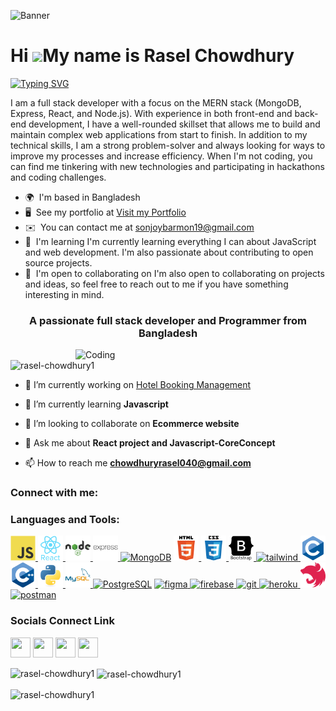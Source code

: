 ![Banner](https://res.cloudinary.com/superfolio/image/upload/v1620689979/68747470733a2f2f692e70696e696d672e636f6d2f6f726967696e616c732f63362f33332f63322f63363333633230656465383266306530636564376435373064626533613166332e676966_yjuh2s.gif)

Hi ![](https://user-images.githubusercontent.com/18350557/176309783-0785949b-9127-417c-8b55-ab5a4333674e.gif)My name is Rasel Chowdhury
=====================================================================================================================================

[![Typing SVG](https://readme-typing-svg.demolab.com?font=Roboto&weight=900&size=30&duration=3000&pause=1000&color=1DBF73&width=600&height=45&lines=Expert+with+Web+Developer;Expert+with+Front-end+Development;Expert+with+Back-end+Development;Expert+with+OpenAI;Expert+with+React+and+Next+js+CMS)](https://git.io/typing-svg)

I am a full stack developer with a focus on the MERN stack (MongoDB, Express, React, and Node.js). With experience in both front-end and back-end development, I have a well-rounded skillset that allows me to build and maintain complex web applications from start to finish. In addition to my technical skills, I am a strong problem-solver and always looking for ways to improve my processes and increase efficiency. When I'm not coding, you can find me tinkering with new technologies and participating in hackathons and coding challenges.

* 🌍  I'm based in Bangladesh
* 🖥️  See my portfolio at [Visit my Portfolio](http://pro-sonjoy.web.app/)
* ✉️  You can contact me at [sonjoybarmon19@gmail.com](mailto:sonjoybarmon19@gmail.com)
* 🧠  I'm learning I'm currently learning everything I can about JavaScript and web development. I'm also passionate about contributing to open source projects.
* 🤝  I'm open to collaborating on I'm also open to collaborating on projects and ideas, so feel free to reach out to me if you have something interesting in mind.


<h3 align="center">A passionate full stack developer and Programmer from Bangladesh</h3>
<img align="right" alt="Coding" width="400" src="https://encrypted-tbn0.gstatic.com/images?q=tbn:ANd9GcS0XlWQdSfXoVTBQGNvlnf060Nkxdp47TIMAQ&usqp=CAU">

<p align="left"> <img src="https://komarev.com/ghpvc/?username=rasel-chowdhury1&label=Profile%20views&color=0e75b6&style=flat" alt="rasel-chowdhury1" /> </p>


- 🔭 I’m currently working on [Hotel Booking Management](http://joyntuchy.pythonanywhere.com/)

- 🌱 I’m currently learning **Javascript**

- 👯 I’m looking to collaborate on **Ecommerce website**

- 💬 Ask me about **React project and Javascript-CoreConcept**

- 📫 How to reach me **chowdhuryrasel040@gmail.com**

<h3 align="left">Connect with me:</h3>
<p align="left">
</p>

<h3 align="left">Languages and Tools:</h3>
<p align="left"><a href="https://developer.mozilla.org/en-US/docs/Web/JavaScript" target="_blank" rel="noreferrer"> <img src="https://raw.githubusercontent.com/devicons/devicon/master/icons/javascript/javascript-original.svg" alt="javascript" width="40" height="40"/> </a> 
  <a href="https://reactjs.org/" target="_blank" rel="noreferrer"> <img src="https://raw.githubusercontent.com/devicons/devicon/master/icons/react/react-original-wordmark.svg" alt="react" width="40" height="40"/> </a><a href="https://nodejs.org" target="_blank" rel="noreferrer"> <img src="https://raw.githubusercontent.com/devicons/devicon/master/icons/nodejs/nodejs-original-wordmark.svg" alt="nodejs" width="40" height="40"/> </a>
<a href="https://expressjs.com" target="_blank" rel="noreferrer"> <img src="https://raw.githubusercontent.com/devicons/devicon/master/icons/express/express-original-wordmark.svg" alt="express" width="40" height="40"/> <a href="https://www.mongodb.com/" target="_blank" rel="noreferrer"><img src="https://raw.githubusercontent.com/danielcranney/readme-generator/main/public/icons/skills/mongodb-colored.svg" width="36" height="36" alt="MongoDB" /></a> <a href="https://www.w3.org/html/" target="_blank" rel="noreferrer"> <img src="https://raw.githubusercontent.com/devicons/devicon/master/icons/html5/html5-original-wordmark.svg" alt="html5" width="40" height="40"/> </a> <a href="https://www.w3schools.com/css/" target="_blank" rel="noreferrer"> <img src="https://raw.githubusercontent.com/devicons/devicon/master/icons/css3/css3-original-wordmark.svg" alt="css3" width="40" height="40"/> </a>  <a href="https://getbootstrap.com" target="_blank" rel="noreferrer"> <img src="https://raw.githubusercontent.com/devicons/devicon/master/icons/bootstrap/bootstrap-plain-wordmark.svg" alt="bootstrap" width="40" height="40"/> </a>   <a href="https://tailwindcss.com/" target="_blank" rel="noreferrer"> <img src="https://www.vectorlogo.zone/logos/tailwindcss/tailwindcss-icon.svg" alt="tailwind" width="40" height="40"/> </a> <a href="https://www.cprogramming.com/" target="_blank" rel="noreferrer"> <img src="https://raw.githubusercontent.com/devicons/devicon/master/icons/c/c-original.svg" alt="c" width="40" height="40"/> </a> <a href="https://www.w3schools.com/cpp/" target="_blank" rel="noreferrer"> <img src="https://raw.githubusercontent.com/devicons/devicon/master/icons/cplusplus/cplusplus-original.svg" alt="cplusplus" width="40" height="40"/> </a>  <a href="https://www.python.org" target="_blank" rel="noreferrer"> <img src="https://raw.githubusercontent.com/devicons/devicon/master/icons/python/python-original.svg" alt="python" width="40" height="40"/> </a>  <a href="https://www.mysql.com/" target="_blank" rel="noreferrer"> <img src="https://raw.githubusercontent.com/devicons/devicon/master/icons/mysql/mysql-original-wordmark.svg" alt="mysql" width="40" height="40"/> </a>  <a href="https://www.postgresql.org/" target="_blank" rel="noreferrer"><img src="https://raw.githubusercontent.com/danielcranney/readme-generator/main/public/icons/skills/postgresql-colored.svg" width="36" height="36" alt="PostgreSQL" /></a> <a href="https://www.figma.com/" target="_blank" rel="noreferrer"> <img src="https://www.vectorlogo.zone/logos/figma/figma-icon.svg" alt="figma" width="40" height="40"/> </a> <a href="https://firebase.google.com/" target="_blank" rel="noreferrer"> <img src="https://www.vectorlogo.zone/logos/firebase/firebase-icon.svg" alt="firebase" width="40" height="40"/> </a> <a href="https://git-scm.com/" target="_blank" rel="noreferrer"> <img src="https://www.vectorlogo.zone/logos/git-scm/git-scm-icon.svg" alt="git" width="40" height="40"/> </a> <a href="https://heroku.com" target="_blank" rel="noreferrer"> <img src="https://www.vectorlogo.zone/logos/heroku/heroku-icon.svg" alt="heroku" width="40" height="40"/> </a>   <a href="https://nestjs.com/" target="_blank" rel="noreferrer"> <img src="https://raw.githubusercontent.com/devicons/devicon/master/icons/nestjs/nestjs-plain.svg" alt="nestjs" width="40" height="40"/> </a>  <a href="https://postman.com" target="_blank" rel="noreferrer"> <img src="https://www.vectorlogo.zone/logos/getpostman/getpostman-icon.svg" alt="postman" width="40" height="40"/> </a>   </p>
   </p>


### Socials Connect Link

<p align="left"> 
  <a href="https://discord.com/users/RaselCht#3939" target="_blank" rel="noreferrer"><img src="https://raw.githubusercontent.com/danielcranney/readme-generator/main/public/icons/socials/discord.svg" width="32" height="32" /></a> 
  <a href="https://www.facebook.com/rasel.chyjoyntu/" target="_blank" rel="noreferrer"><img src="https://raw.githubusercontent.com/danielcranney/readme-generator/main/public/icons/socials/facebook.svg" width="32" height="32" /></a> 
  <a href="https://www.github.com/rasel-chowdhury1" target="_blank" rel="noreferrer"><img src="https://raw.githubusercontent.com/danielcranney/readme-generator/main/public/icons/socials/github.svg" width="32" height="32" /></a> 
  <a href="https://www.linkedin.com/in/rasel-chowdhury-4a27a220a/" target="_blank" rel="noreferrer"><img src="https://raw.githubusercontent.com/danielcranney/readme-generator/main/public/icons/socials/linkedin.svg" width="32" height="32" /></a> 
</p>

<p><img align="left" src="https://github-readme-stats.vercel.app/api/top-langs?username=rasel-chowdhury1&show_icons=true&locale=en&layout=compact" alt="rasel-chowdhury1" /></p>

<p>&nbsp;<img align="center" src="https://github-readme-stats.vercel.app/api?username=rasel-chowdhury1&show_icons=true&locale=en" alt="rasel-chowdhury1" /></p>

<p><img align="center" src="https://github-readme-streak-stats.herokuapp.com/?user=rasel-chowdhury1&" alt="rasel-chowdhury1" /></p>
